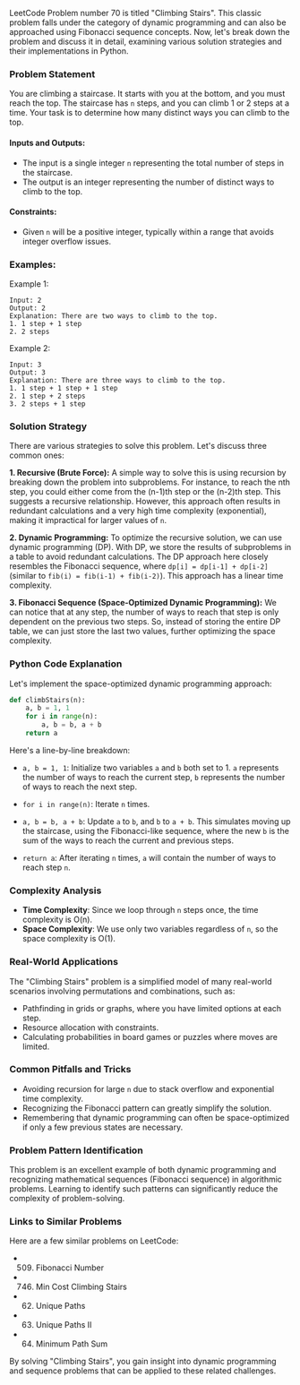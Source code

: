 LeetCode Problem number 70 is titled "Climbing Stairs". This classic problem falls under the category of dynamic programming and can also be approached using Fibonacci sequence concepts. Now, let's break down the problem and discuss it in detail, examining various solution strategies and their implementations in Python.

### Problem Statement

You are climbing a staircase. It starts with you at the bottom, and you must reach the top. The staircase has `n` steps, and you can climb 1 or 2 steps at a time. Your task is to determine how many distinct ways you can climb to the top.

#### Inputs and Outputs:

- The input is a single integer `n` representing the total number of steps in the staircase.
- The output is an integer representing the number of distinct ways to climb to the top.

#### Constraints:

- Given `n` will be a positive integer, typically within a range that avoids integer overflow issues.

### Examples:

Example 1:
```
Input: 2
Output: 2
Explanation: There are two ways to climb to the top.
1. 1 step + 1 step
2. 2 steps
```

Example 2:
```
Input: 3
Output: 3
Explanation: There are three ways to climb to the top.
1. 1 step + 1 step + 1 step
2. 1 step + 2 steps
3. 2 steps + 1 step
```

### Solution Strategy

There are various strategies to solve this problem. Let's discuss three common ones:

**1. Recursive (Brute Force):**
A simple way to solve this is using recursion by breaking down the problem into subproblems. For instance, to reach the nth step, you could either come from the (n-1)th step or the (n-2)th step. This suggests a recursive relationship. However, this approach often results in redundant calculations and a very high time complexity (exponential), making it impractical for larger values of `n`.

**2. Dynamic Programming:**
To optimize the recursive solution, we can use dynamic programming (DP). With DP, we store the results of subproblems in a table to avoid redundant calculations. The DP approach here closely resembles the Fibonacci sequence, where `dp[i] = dp[i-1] + dp[i-2]` (similar to `fib(i) = fib(i-1) + fib(i-2)`). This approach has a linear time complexity.

**3. Fibonacci Sequence (Space-Optimized Dynamic Programming):**
We can notice that at any step, the number of ways to reach that step is only dependent on the previous two steps. So, instead of storing the entire DP table, we can just store the last two values, further optimizing the space complexity.

### Python Code Explanation

Let's implement the space-optimized dynamic programming approach:

```python
def climbStairs(n):
    a, b = 1, 1
    for i in range(n):
        a, b = b, a + b
    return a
```

Here's a line-by-line breakdown:

- `a, b = 1, 1`: Initialize two variables `a` and `b` both set to 1. `a` represents the number of ways to reach the current step, `b` represents the number of ways to reach the next step.

- `for i in range(n)`: Iterate `n` times.

- `a, b = b, a + b`: Update `a` to `b`, and `b` to `a + b`. This simulates moving up the staircase, using the Fibonacci-like sequence, where the new `b` is the sum of the ways to reach the current and previous steps.

- `return a`: After iterating `n` times, `a` will contain the number of ways to reach step `n`.

### Complexity Analysis

- **Time Complexity**: Since we loop through `n` steps once, the time complexity is O(n).
- **Space Complexity**: We use only two variables regardless of `n`, so the space complexity is O(1).

### Real-World Applications

The "Climbing Stairs" problem is a simplified model of many real-world scenarios involving permutations and combinations, such as:
- Pathfinding in grids or graphs, where you have limited options at each step.
- Resource allocation with constraints.
- Calculating probabilities in board games or puzzles where moves are limited.

### Common Pitfalls and Tricks

- Avoiding recursion for large `n` due to stack overflow and exponential time complexity.
- Recognizing the Fibonacci pattern can greatly simplify the solution.
- Remembering that dynamic programming can often be space-optimized if only a few previous states are necessary.

### Problem Pattern Identification

This problem is an excellent example of both dynamic programming and recognizing mathematical sequences (Fibonacci sequence) in algorithmic problems. Learning to identify such patterns can significantly reduce the complexity of problem-solving.

### Links to Similar Problems

Here are a few similar problems on LeetCode:

- 509. Fibonacci Number
- 746. Min Cost Climbing Stairs
- 62. Unique Paths
- 63. Unique Paths II
- 64. Minimum Path Sum

By solving "Climbing Stairs", you gain insight into dynamic programming and sequence problems that can be applied to these related challenges.